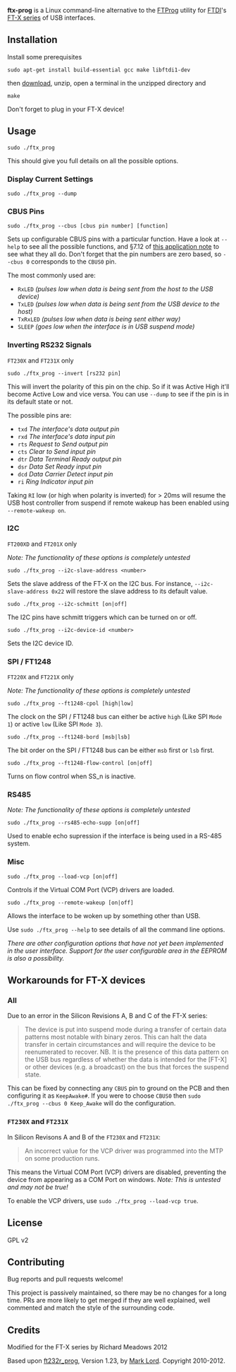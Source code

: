 **ftx-prog** is a Linux command-line alternative to the
[FTProg](http://www.ftdichip.com/Support/Utilities.htm#FT_Prog)
utility for [FTDI](http://www.ftdichip.com/)'s
[FT-X series](http://www.ftdichip.com/FT-X.htm) of USB interfaces.

## Installation

Install some prerequisites

```
sudo apt-get install build-essential gcc make libftdi1-dev
```

then
[download](https://github.com/richardeoin/ftx-prog/archive/master.zip),
unzip, open a terminal in the unzipped directory and

```
make
```

Don't forget to plug in your FT-X device!

## Usage

```
sudo ./ftx_prog
```

This should give you full details on all the possible options.

### Display Current Settings

```
sudo ./ftx_prog --dump
```

### CBUS Pins

```
sudo ./ftx_prog --cbus [cbus pin number] [function]
```

Sets up configurable CBUS pins with a particular function. Have a look
at `--help` to see all the possible functions, and §7.12 of
[this application note](http://www.ftdichip.com/Support/Documents/AppNotes/AN_201_FT-X%20MTP%20Memory%20Configuration.pdf)
to see what they all do. Don't forget that the pin numbers are zero
based, so `--cbus 0` corresponds to the `CBUS0` pin.

The most commonly used are:

* `RxLED` *(pulses low when data is being sent from the host to the USB device)*
* `TxLED` *(pulses low when data is being sent from the USB device to the host)*
* `TxRxLED` *(pulses low when data is being sent either way)*
* `SLEEP` *(goes low when the interface is in USB suspend mode)*

### Inverting RS232 Signals
`FT230X` and `FT231X` only

```
sudo ./ftx_prog --invert [rs232 pin]
```

This will invert the polarity of this pin on the chip. So if it was
Active High it'll become Active Low and vice versa. You can use
`--dump` to see if the pin is in its default state or not.

The possible pins are:
* `txd` *The interface's data output pin*
* `rxd` *The interface's data input pin*
* `rts` *Request to Send output pin*
* `cts` *Clear to Send input pin*
* `dtr` *Data Terminal Ready output pin*
* `dsr` *Data Set Ready input pin*
* `dcd` *Data Carrier Detect input pin*
* `ri` *Ring Indicator input pin*

Taking `RI` low (or high when polarity is inverted) for > 20ms will
resume the USB host controller from suspend if remote wakeup has been
enabled using `--remote-wakeup on`.

### I2C
`FT200XD` and `FT201X` only

*Note: The functionality of these options is completely untested*

```
sudo ./ftx_prog --i2c-slave-address <number>
```

Sets the slave address of the FT-X on the I2C bus. For instance,
`--i2c-slave-address 0x22` will restore the slave address to its
default value.

```
sudo ./ftx_prog --i2c-schmitt [on|off]
```

The I2C pins have schmitt triggers which can be turned on or off.


```
sudo ./ftx_prog --i2c-device-id <number>
```

Sets the I2C device ID.

### SPI / FT1248
`FT220X` and `FT221X` only

*Note: The functionality of these options is completely untested*

```
sudo ./ftx_prog --ft1248-cpol [high|low]
```

The clock on the SPI / FT1248 bus can either be active `high` (Like
SPI `Mode 1`) or active `low` (Like SPI `Mode 3`).

```
sudo ./ftx_prog --ft1248-bord [msb|lsb]
```

The bit order on the SPI / FT1248 bus can be either `msb` first or `lsb` first.

```
sudo ./ftx_prog --ft1248-flow-control [on|off]
```

Turns on flow control when SS_n is inactive.

### RS485

*Note: The functionality of these options is completely untested*

```
sudo ./ftx_prog --rs485-echo-supp [on|off]
```

Used to enable echo supression if the interface is being used in a
RS-485 system.

### Misc

```
sudo ./ftx_prog --load-vcp [on|off]
```

Controls if the Virtual COM Port (VCP) drivers are loaded.

```
sudo ./ftx_prog --remote-wakeup [on|off]
```

Allows the interface to be woken up by something other than USB.

Use `sudo ./ftx_prog --help` to see details of all the command line options.

*There are other configuration options that have not yet been
 implemented in the user interface. Support for the user configurable
 area in the EEPROM is also a possibility.*

## Workarounds for FT-X devices

### All

Due to an error in the Silicon Revisions A, B and C of the FT-X series:

> The device is put into suspend mode during a transfer of certain
> data patterns most notable with binary zeros. This can halt the data
> transfer in certain circumstances and will require the device to be
> reenumerated to recover.  NB. It is the presence of this data
> pattern on the USB bus regardless of whether the data is intended
> for the [FT-X] or other devices (e.g. a broadcast) on the bus that
> forces the suspend state.

This can be fixed by connecting any `CBUS` pin to ground on the PCB
and then configuring it as `KeepAwake#`. If you were to choose `CBUS0`
then `sudo ./ftx_prog --cbus 0 Keep_Awake` will do the configuration.

### `FT230X` and `FT231X`

In Silicon Revisons A and B of the `FT230X` and `FT231X`:

> An incorrect value for the VCP driver was programmed into the MTP on some production runs.

This means the Virtual COM Port (VCP) drivers are disabled, preventing
the device from appearing as a COM Port on windows. *Note: This is
untested and may not be true!*

To enable the VCP drivers, use `sudo ./ftx_prog --load-vcp true`.

## License

GPL v2

## Contributing

Bug reports and pull requests welcome!

This project is passively maintained, so there may be no changes for a long
time. PRs are more likely to get merged if they are well explained, well
commented and match the style of the surrounding code.

## Credits

Modified for the FT-X series by Richard Meadows 2012

Based upon [ft232r_prog](http://rtr.ca/ft232r/), Version 1.23, by
[Mark Lord](http://rtr.ca/). Copyright 2010-2012.
